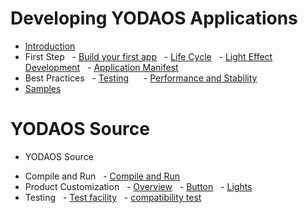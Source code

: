 # Developing YODAOS Applications
- [Introduction](INTRO.md)
- First Step <!-- (guidance/00-guidance.md) -->
  - [Build your first app](guidance/01-build-your-first-app.md)
  - [Life Cycle](guidance/02-lifetime.md)
  - [Light Effect Development](guidance/03-lightd.md)
  - [Application Manifest](guidance/04-app-manifest.md)
- Best Practices <!-- (best-practice/00-best-practice.md) -->
  - [Testing](best-practice/01-testing.md)
  <!-- - [Debug](best-practice/02-debugging.md) -->
  - [Performance and Stability](best-practice/03-performance-stability.md)
- [Samples](https://github.com/Rokid/yoda-samples)

# YODAOS Source

- YODAOS Source
<!-- - Compile and package -->
- Compile and Run
  - [Compile and Run](yodaos-source/system/compile-run.md)
- Product Customization <!-- (yodaos-source/customization/00-customization.md) -->
  - [Overview](yodaos-source/customization/01-overview.md)
  - [Button](yodaos-source/customization/02-keyboard.md)
  - [Lights](yodaos-source/customization/03-light.md)
  <!-- - [iOS/Android SDK]() -->
- Testing
  - [Test facility](yodaos-source/testing/test-tools-introduce.md)
  - [compatibility test](yodaos-source/testing/unit-test-introduce.md)
